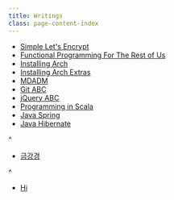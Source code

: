 ```yaml
---
title: Writings
class: page-content-index
---
```


- [Simple Let's Encrypt](works/linux/letsencrypt)
- [Functional Programming For The Rest of Us](works/func-for-the-rest)
- [Installing Arch](works/linux/installing-arch)
- [Installing Arch Extras](works/linux/installing-arch-extras)
- [MDADM](works/linux/mdadm)
- [Git ABC](works/git-abc)
- [jQuery ABC](works/jquery-abc)
- [Programming in Scala](works/scala-prog)
- [Java Spring](works/java-spring)
- [Java Hibernate](works/java-hibernate)

^

- [금강경](works/buddhism/geum-gang-gyeong)

^

- [Hi](https://drypot.github.io)
